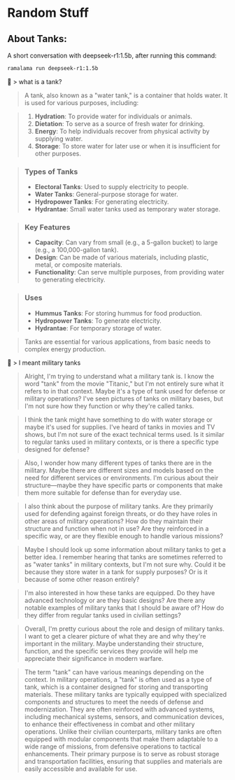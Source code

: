 # Random Stuff

## About Tanks:
A short conversation with deepseek-r1:1.5b, after running this command:
```sh
ramalama run deepseek-r1:1.5b
```

🦭 > what is a tank?
> <think>
> </think>

> A tank, also known as a "water tank," is a container that holds water. It is used for various purposes, including:

> 1. **Hydration**: To provide water for individuals or animals.
> 2. **Dietation**: To serve as a source of fresh water for drinking.
> 3. **Energy**: To help individuals recover from physical activity by supplying water.
> 4. **Storage**: To store water for later use or when it is insufficient for other purposes.

> ### Types of Tanks
> - **Electoral Tanks**: Used to supply electricity to people.
> - **Water Tanks**: General-purpose storage for water.
> - **Hydropower Tanks**: For generating electricity.
> - **Hydrantae**: Small water tanks used as temporary water storage.

> ### Key Features
> - **Capacity**: Can vary from small (e.g., a 5-gallon bucket) to large (e.g., a 100,000-gallon tank).
> - **Design**: Can be made of various materials, including plastic, metal, or composite materials.
> - **Functionality**: Can serve multiple purposes, from providing water to generating electricity.

> ### Uses
> - **Hummus Tanks**: For storing hummus for food production.
> - **Hydropower Tanks**: To generate electricity.
> - **Hydrantae**: For temporary storage of water.

> Tanks are essential for various applications, from basic needs to complex energy production.

🦭 > I meant military tanks
> <think>
> Alright, I'm trying to understand what a military tank is. I know the word "tank" from the movie "Titanic," but I'm not entirely sure what it refers to in that context. Maybe it's a type of tank used for defense or military operations? I've seen pictures of tanks on military bases, but I'm not sure how they function or why they're called tanks.

> I think the tank might have something to do with water storage or maybe it's used for supplies. I've heard of tanks in movies and TV shows, but I'm not sure of the exact technical terms used. Is it similar to regular tanks used in military contexts, or is there a specific type designed for defense?

> Also, I wonder how many different types of tanks there are in the military. Maybe there are different sizes and models based on the need for different services or environments. I'm curious about their structure—maybe they have specific parts or components that make them more suitable for defense than for everyday use.

> I also think about the purpose of military tanks. Are they primarily used for defending against foreign threats, or do they have roles in other areas of military operations? How do they maintain their structure and function when not in use? Are they reinforced in a specific way, or are they flexible enough to handle various missions?

> Maybe I should look up some information about military tanks to get a better idea. I remember hearing that tanks are sometimes referred to as "water tanks" in military contexts, but I'm not sure why. Could it be because they store water in a tank for supply purposes? Or is it because of some other reason entirely?

> I'm also interested in how these tanks are equipped. Do they have advanced technology or are they basic designs? Are there any notable examples of military tanks that I should be aware of? How do they differ from regular tanks used in civilian settings?

> Overall, I'm pretty curious about the role and design of military tanks. I want to get a clearer picture of what they are and why they're important in the military. Maybe understanding their structure, function, and the specific services they provide will help me appreciate their significance in modern warfare.
> </think>

> The term "tank" can have various meanings depending on the context. In military operations, a "tank" is often used as a type of tank, which is a container designed for storing and transporting materials. These military tanks are typically equipped with specialized components and structures to meet the needs of defense and modernization. They are often reinforced with advanced systems, including mechanical systems, sensors, and communication devices, to enhance their effectiveness in combat and other military operations. Unlike their civilian counterparts, military tanks are often equipped with modular components that make them adaptable to a wide range of missions, from defensive operations to tactical enhancements. Their primary purpose is to serve as robust storage and transportation facilities, ensuring that supplies and materials are easily accessible and available for use.